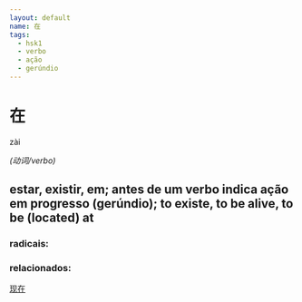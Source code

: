 ```yaml
--- 
layout: default
name: 在 
tags: 
  - hsk1
  - verbo
  - ação
  - gerúndio
--- 
```

# 在 
zài  
 
*(动词/verbo)*  
## estar, existir, em; antes de um verbo indica ação em progresso (gerúndio); to existe, to be alive, to be (located) at 
### radicais: 
### relacionados: 
[现在](/zhengshidu/hsk1/现在)  
